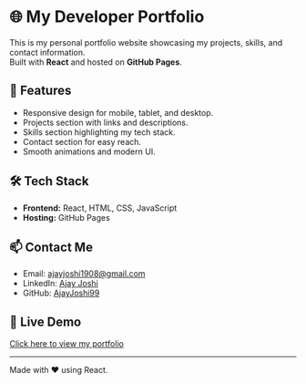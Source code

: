 # 🌐 My Developer Portfolio

This is my personal portfolio website showcasing my projects, skills, and contact information.  
Built with **React** and hosted on **GitHub Pages**.

## 🚀 Features
- Responsive design for mobile, tablet, and desktop.
- Projects section with links and descriptions.
- Skills section highlighting my tech stack.
- Contact section for easy reach.
- Smooth animations and modern UI.

## 🛠️ Tech Stack
- **Frontend:** React, HTML, CSS, JavaScript
- **Hosting:** GitHub Pages


## 📫 Contact Me
- Email: [ajayjoshi1908@gmail.com](mailto:ajayjoshi1908@gmail.com)
- LinkedIn: [Ajay Joshi]([https://linkedin.com/in/yourprofile](https://www.linkedin.com/in/ajay-joshi-99b752252/))
- GitHub: [AjayJoshi99]([https://github.com/yourusername](https://github.com/AjayJoshi99/))

## 🌟 Live Demo
[Click here to view my portfolio]([https://yourusername.github.io/your-repo-name](https://github.com/AjayJoshi99/Ajay-Joshi-Porfolio.git))

---
Made with ❤️ using React.
